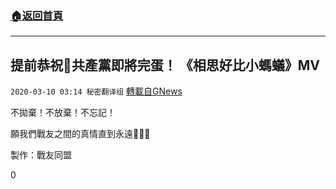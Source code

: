 ###  [:house:返回首頁](https://github.com/ourhimalayas/txt)
---

## 提前恭祝🎉共產黨即將完蛋！ 《相思好比小螞蟻》MV
`2020-03-10 03:14 秘密翻译组` [轉載自GNews](https://gnews.org/zh-hant/136680/)

不拋棄！不放棄！不忘記！

願我們戰友之間的真情直到永遠🙏🙏🙏



製作：戰友同盟

0
